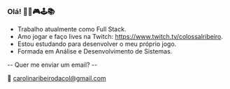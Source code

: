 ### Olá! 🖤🤟🎮🕹📚

- Trabalho atualmente como Full Stack.
- Amo jogar e faço lives na Twitch: https://www.twitch.tv/colossalribeiro.
- Estou estudando para desenvolver o meu próprio jogo.
- Formada em Análise e Desenvolvimento de Sistemas.

-- Quer me enviar um email? --

📧 carolinaribeirodacol@gmail.com

